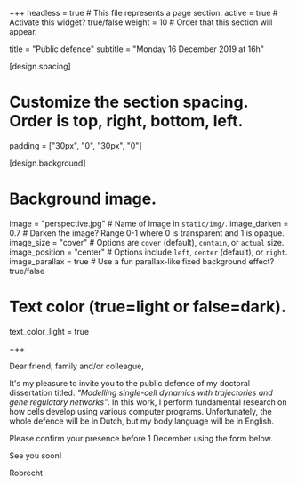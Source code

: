 +++
headless = true  # This file represents a page section.
active = true  # Activate this widget? true/false
weight = 10  # Order that this section will appear.

title = "Public defence"
subtitle = "Monday 16 December 2019 at 16h"

[design.spacing]
  # Customize the section spacing. Order is top, right, bottom, left.
  padding = ["30px", "0", "30px", "0"]

[design.background]
  # Background image.
  image = "perspective.jpg"  # Name of image in `static/img/`.
  image_darken = 0.7  # Darken the image? Range 0-1 where 0 is transparent and 1 is opaque.
  image_size = "cover"  #  Options are `cover` (default), `contain`, or `actual` size.
  image_position = "center"  # Options include `left`, `center` (default), or `right`.
  image_parallax = true  # Use a fun parallax-like fixed background effect? true/false

  # Text color (true=light or false=dark).
  text_color_light = true

+++

Dear friend, family and/or colleague,

It's my pleasure to invite you to the public defence of my doctoral dissertation titled: *"Modelling single-cell dynamics with trajectories and gene regulatory networks"*. In this work, I perform fundamental research on how cells develop using various computer programs. Unfortunately, the whole defence will be in Dutch, but my body language will be in English.

Please confirm your presence before 1 December using the form below.

See you soon!

Robrecht
